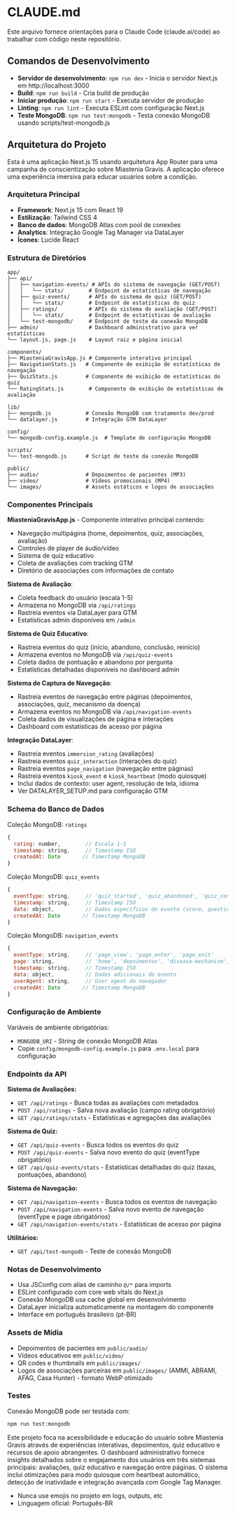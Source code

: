 # CLAUDE.md

Este arquivo fornece orientações para o Claude Code (claude.ai/code) ao trabalhar com código neste repositório.

## Comandos de Desenvolvimento

- **Servidor de desenvolvimento**: `npm run dev` - Inicia o servidor Next.js em http://localhost:3000
- **Build**: `npm run build` - Cria build de produção
- **Iniciar produção**: `npm run start` - Executa servidor de produção
- **Linting**: `npm run lint` - Executa ESLint com configuração Next.js
- **Teste MongoDB**: `npm run test:mongodb` - Testa conexão MongoDB usando scripts/test-mongodb.js

## Arquitetura do Projeto

Esta é uma aplicação Next.js 15 usando arquitetura App Router para uma campanha de conscientização sobre Miastenia Gravis. A aplicação oferece uma experiência imersiva para educar usuários sobre a condição.

### Arquitetura Principal

- **Framework**: Next.js 15 com React 19
- **Estilização**: Tailwind CSS 4
- **Banco de dados**: MongoDB Atlas com pool de conexões
- **Analytics**: Integração Google Tag Manager via DataLayer
- **Ícones**: Lucide React

### Estrutura de Diretórios

```
app/
├── api/
│   ├── navigation-events/ # APIs do sistema de navegação (GET/POST)
│   │   └── stats/        # Endpoint de estatísticas de navegação
│   ├── quiz-events/      # APIs do sistema de quiz (GET/POST)
│   │   └── stats/        # Endpoint de estatísticas do quiz
│   ├── ratings/          # APIs do sistema de avaliação (GET/POST)
│   │   └── stats/        # Endpoint de estatísticas de avaliação
│   └── test-mongodb/     # Endpoint de teste da conexão MongoDB
├── admin/                # Dashboard administrativo para ver estatísticas
└── layout.js, page.js    # Layout raiz e página inicial

components/
├── MiasteniaGravisApp.js # Componente interativo principal
├── NavigationStats.js   # Componente de exibição de estatísticas de navegação
├── QuizStats.js         # Componente de exibição de estatísticas do quiz
└── RatingStats.js        # Componente de exibição de estatísticas de avaliação

lib/
├── mongodb.js           # Conexão MongoDB com tratamento dev/prod
└── datalayer.js         # Integração GTM DataLayer

config/
└── mongodb-config.example.js  # Template de configuração MongoDB

scripts/
└── test-mongodb.js      # Script de teste da conexão MongoDB

public/
├── audio/               # Depoimentos de pacientes (MP3)
├── video/               # Vídeos promocionais (MP4)
└── images/              # Assets estáticos e logos de associações
```

### Componentes Principais

**MiasteniaGravisApp.js** - Componente interativo principal contendo:
- Navegação multipágina (home, depoimentos, quiz, associações, avaliação)
- Controles de player de áudio/vídeo
- Sistema de quiz educativo
- Coleta de avaliações com tracking GTM
- Diretório de associações com informações de contato

**Sistema de Avaliação**:
- Coleta feedback do usuário (escala 1-5)
- Armazena no MongoDB via `/api/ratings`
- Rastreia eventos via DataLayer para GTM
- Estatísticas admin disponíveis em `/admin`

**Sistema de Quiz Educativo**:
- Rastreia eventos do quiz (início, abandono, conclusão, reinício)
- Armazena eventos no MongoDB via `/api/quiz-events`
- Coleta dados de pontuação e abandono por pergunta
- Estatísticas detalhadas disponíveis no dashboard admin

**Sistema de Captura de Navegação**:
- Rastreia eventos de navegação entre páginas (depoimentos, associações, quiz, mecanismo da doença)
- Armazena eventos no MongoDB via `/api/navigation-events`
- Coleta dados de visualizações de página e interações
- Dashboard com estatísticas de acesso por página

**Integração DataLayer**:
- Rastreia eventos `immersion_rating` (avaliações)
- Rastreia eventos `quiz_interaction` (interações do quiz)
- Rastreia eventos `page_navigation` (navegação entre páginas)
- Rastreia eventos `kiosk_event` e `kiosk_heartbeat` (modo quiosque)
- Inclui dados de contexto: user agent, resolução de tela, idioma
- Ver DATALAYER_SETUP.md para configuração GTM

### Schema do Banco de Dados

Coleção MongoDB: `ratings`
```javascript
{
  rating: number,        // Escala 1-5
  timestamp: string,     // Timestamp ISO
  createdAt: Date       // Timestamp MongoDB
}
```

Coleção MongoDB: `quiz_events`
```javascript
{
  eventType: string,     // 'quiz_started', 'quiz_abandoned', 'quiz_completed', 'quiz_restarted'
  timestamp: string,     // Timestamp ISO
  data: object,          // Dados específicos do evento (score, questionIndex, etc.)
  createdAt: Date       // Timestamp MongoDB
}
```

Coleção MongoDB: `navigation_events`
```javascript
{
  eventType: string,     // 'page_view', 'page_enter', 'page_exit'
  page: string,          // 'home', 'depoimentos', 'disease-mechanism', 'quiz', 'associacoes'
  timestamp: string,     // Timestamp ISO
  data: object,          // Dados adicionais do evento
  userAgent: string,     // User agent do navegador
  createdAt: Date       // Timestamp MongoDB
}
```

### Configuração de Ambiente

Variáveis de ambiente obrigatórias:
- `MONGODB_URI` - String de conexão MongoDB Atlas
- Copie `config/mongodb-config.example.js` para `.env.local` para configuração

### Endpoints da API

**Sistema de Avaliações:**
- `GET /api/ratings` - Busca todas as avaliações com metadados
- `POST /api/ratings` - Salva nova avaliação (campo rating obrigatório)
- `GET /api/ratings/stats` - Estatísticas e agregações das avaliações

**Sistema de Quiz:**
- `GET /api/quiz-events` - Busca todos os eventos do quiz
- `POST /api/quiz-events` - Salva novo evento do quiz (eventType obrigatório)
- `GET /api/quiz-events/stats` - Estatísticas detalhadas do quiz (taxas, pontuações, abandono)

**Sistema de Navegação:**
- `GET /api/navigation-events` - Busca todos os eventos de navegação
- `POST /api/navigation-events` - Salva novo evento de navegação (eventType e page obrigatórios)
- `GET /api/navigation-events/stats` - Estatísticas de acesso por página

**Utilitários:**
- `GET /api/test-mongodb` - Teste de conexão MongoDB

### Notas de Desenvolvimento

- Usa JSConfig com alias de caminho `@/*` para imports
- ESLint configurado com core web vitals do Next.js
- Conexão MongoDB usa cache global em desenvolvimento
- DataLayer inicializa automaticamente na montagem do componente
- Interface em português brasileiro (pt-BR)

### Assets de Mídia

- Depoimentos de pacientes em `public/audio/`
- Vídeos educativos em `public/video/`
- QR codes e thumbnails em `public/images/`
- Logos de associações parceiras em `public/images/` (AMMI, ABRAMI, AFAG, Casa Hunter) - formato WebP otimizado

### Testes

Conexão MongoDB pode ser testada com:
```bash
npm run test:mongodb
```

Este projeto foca na acessibilidade e educação do usuário sobre Miastenia Gravis através de experiências interativas, depoimentos, quiz educativo e recursos de apoio abrangentes. O dashboard administrativo fornece insights detalhados sobre o engajamento dos usuários em três sistemas principais: avaliações, quiz educativo e navegação entre páginas. O sistema inclui otimizações para modo quiosque com heartbeat automático, detecção de inatividade e integração avançada com Google Tag Manager.

- Nunca use emojis no projeto em logs, outputs, etc
- Linguagem oficial: Português-BR